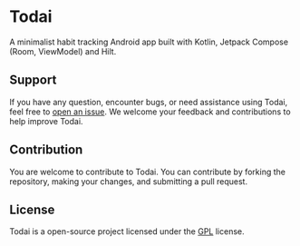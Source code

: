 # Todai
A minimalist habit tracking Android app built with Kotlin, Jetpack Compose (Room, ViewModel) and Hilt.

## Support
If you have any question, encounter bugs, or need assistance using Todai, feel free to [open an issue](https://github.com/Sacroxz/Todai/issues). We welcome your feedback and contributions to help improve Todai.

## Contribution
You are welcome to contribute to Todai. You can contribute by forking the repository, making your changes, and submitting a pull request.

## License
Todai is a open-source project licensed under the [GPL](LICENSE) license.

